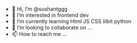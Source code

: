 - 👋 Hi, I’m @sushantggg
- 👀 I’m interested in frontend dev
- 🌱 I’m currently learning Html JS CSS lilbit python 
- 💞️ I’m looking to collaborate on ...
- 📫 How to reach me ...

<!---
sushantggg/sushantggg is a ✨ special ✨ repository because its `README.md` (this file) appears on your GitHub profile.
You can click the Preview link to take a look at your changes.
--->
